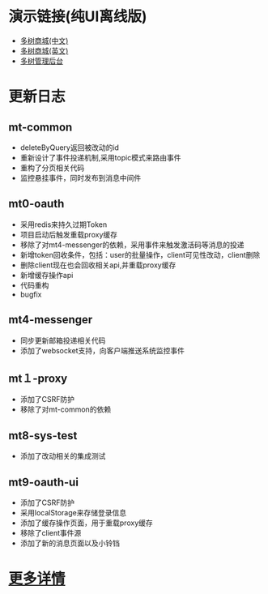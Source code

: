 # 演示链接(纯UI离线版)
- [多树商城(中文)](https://www.duoshu.org/mall/zh/index.html)
- [多树商城(英文)](https://www.duoshu.org/mall/en/index.html)
- [多树管理后台](https://www.duoshu.org/index.html)
# 更新日志
## mt-common
- deleteByQuery返回被改动的id
- 重新设计了事件投递机制,采用topic模式来路由事件
- 重构了分页相关代码
- 监控悬挂事件，同时发布到消息中间件
## mt0-oauth
- 采用redis来持久过期Token
- 项目启动后触发重载proxy缓存
- 移除了对mt4-messenger的依赖，采用事件来触发激活码等消息的投递
- 新增token回收条件，包括：user的批量操作，client可见性改动，client删除   
- 删除client现在也会回收相关api,并重载proxy缓存
- 新增缓存操作api
- 代码重构
- bugfix
## mt4-messenger
- 同步更新邮箱投递相关代码
- 添加了websocket支持，向客户端推送系统监控事件
## mt１-proxy
- 添加了CSRF防护
- 移除了对mt-common的依赖
## mt8-sys-test
- 添加了改动相关的集成测试
## mt9-oauth-ui
- 添加了CSRF防护
- 采用localStorage来存储登录信息
- 添加了缓存操作页面，用于重载proxy缓存
- 移除了client事件源
- 添加了新的消息页面以及小铃铛
# [更多详情](https://github.com/users/publicdevop2019/projects/20)